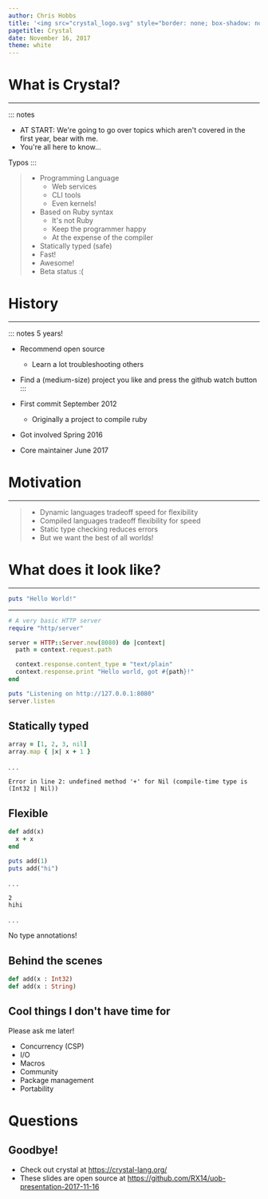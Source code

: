 ```yaml
---
author: Chris Hobbs
title: '<img src="crystal_logo.svg" style="border: none; box-shadow: none; width: 85%; height: 85%"/>'
pagetitle: Crystal
date: November 16, 2017
theme: white
---
```


# What is Crystal?

---

::: notes
- AT START: We're going to go over topics which aren't covered in the first year, bear with me.
- You're all here to know...

Typos
:::

> - Programming Language
>   - Web services
>   - CLI tools
>   - Even kernels!
> - Based on Ruby syntax
>   - It's not Ruby
>   - Keep the programmer happy
>   - At the expense of the compiler
> - Statically typed (safe)
> - Fast!
> - Awesome!
> - Beta status :(

# History

---

::: notes
5 years!

- Recommend open source
  - Learn a lot troubleshooting others
- Find a (medium-size) project you like and press the github watch button
:::

- First commit September 2012
  - Originally a project to compile ruby
- Got involved Spring 2016
- Core maintainer June 2017

# Motivation

---

> - Dynamic languages tradeoff speed for flexibility
> - Compiled languages tradeoff flexibility for speed
> - Static type checking reduces errors
> - But we want the best of all worlds!

# What does it look like?

---

```ruby
puts "Hello World!"
```

---

```ruby
# A very basic HTTP server
require "http/server"

server = HTTP::Server.new(8080) do |context|
  path = context.request.path

  context.response.content_type = "text/plain"
  context.response.print "Hello world, got #{path}!"
end

puts "Listening on http://127.0.0.1:8080"
server.listen
```

## Statically typed

```ruby
array = [1, 2, 3, nil]
array.map { |x| x + 1 }
```
. . .

```
Error in line 2: undefined method '+' for Nil (compile-time type is (Int32 | Nil))
```

## Flexible

```ruby
def add(x)
  x + x
end

puts add(1)
puts add("hi")
```

. . .

```
2
hihi
```

. . .

No type annotations!

## Behind the scenes

```ruby
def add(x : Int32)
def add(x : String)
```

## Cool things I don't have time for

Please ask me later!

- Concurrency (CSP)
- I/O
- Macros
- Community
- Package management
- Portability

# Questions
## Goodbye!

- Check out crystal at https://crystal-lang.org/
- These slides are open source at https://github.com/RX14/uob-presentation-2017-11-16
